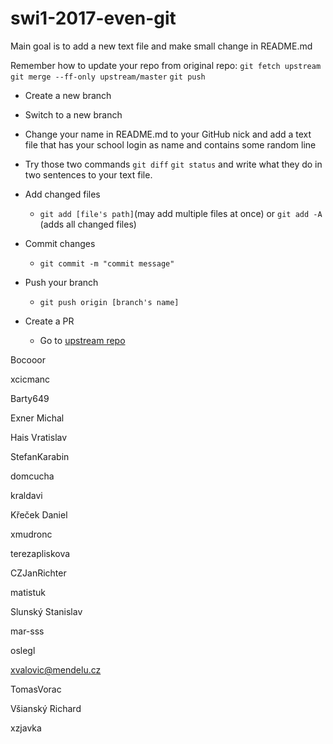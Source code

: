 ﻿# swi1-2017-even-git

Main goal is to add a new text file and make small change in README.md

Remember how to update your repo from original repo:
`git fetch upstream` 
`git merge --ff-only upstream/master`
`git push`

* Create a new branch 

* Switch to a new branch

* Change your name in README.md to your GitHub nick and add a text file that has your school login as name and contains some random line

* Try those two commands `git diff` `git status` and write what they do in two sentences to your text file. 

* Add changed files 

  * `git add [file's path]`(may add multiple files at once) or `git add -A` (adds all changed files)

* Commit changes

  * `git commit -m "commit message"`

* Push your branch

  * `git push origin [branch's name]`

* Create a PR

  * Go to [upstream repo](https://github.com/RoadToSoftwareFactory/swi1-2017-even-git) 



Bocooor


xcicmanc

Barty649


Exner Michal


Hais Vratislav


StefanKarabin


domcucha


kraldavi


Křeček Daniel


xmudronc


terezapliskova


CZJanRichter


matistuk


Slunský Stanislav


mar-sss


oslegl


xvalovic@mendelu.cz


TomasVorac


Všianský Richard


xzjavka



